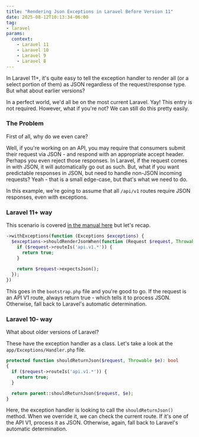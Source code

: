```yaml
---
title: "Rendering Json Exceptions in Laravel Before Version 11"
date: 2025-08-12T10:13:34-06:00
tag:
- laravel
params:
  context:
    - Laravel 11
    - Laravel 10
    - Laravel 9
    - Laravel 8
---
```

In Laravel 11+, it's quite easy to tell the exception handler to render all (or a select portion of them) as JSON regardless of the request/response type. But what about earlier versions?

<!--more-->

In a perfect world, we'd all be on the most current Laravel. Yay! This entry is not required. However, what if you're not? We can still do this pretty easily.

### The Problem

First of all, why do we even care?

Well, if you're working on an API, you may require that consumers submit their request via JSON - and respond with an appropriate accept header. Perhaps you even reject those responses. In Laravel, if the request comes in with JSON,
it will automatically go out as such. But, what if you want predictable responses in JSON, but need to handle non-JSON incoming requests? Yeah - that is a small edge-case, but that's what we need to do. 

In this example, we're going to assume that all `/api/v1` routes require JSON responses, even with exceptions.

### Laravel 11+ way

This scenario is covered [in the manual here](https://laravel.com/docs/11.x/errors#rendering-exceptions-as-json) but let's recap.

```php
->withExceptions(function (Exceptions $exceptions) {
  $exceptions->shouldRenderJsonWhen(function (Request $request, Throwable $e) {
    if ($request->routeIs('api.v1.*')) {
      return true;
    }
 
    return $request->expectsJson();
  });
})
```

This goes in the `bootstrap.php` file and you're good to go. If the request is an API V1 route, always return true - which tells it to process JSON. Otherwise, fall back to Laravel's automatic determination.

### Laravel 10- way

What about older versions of Laravel?

These have the exception handler as a class.  Let's take a look at the `app/Exceptions/Handler.php` file.

```php
protected function shouldReturnJson($request, Throwable $e): bool
{
  if ($request->routeIs('api.v1.*')) {
    return true;
  }

  return parent::shouldReturnJson($request, $e);
}
```

Here, the exception handler is looking to call the `shouldReturnJson()` method. When we override it, we can check the current route. If it's one of the API V1, process it as JSON. Otherwise, again, fall back to Laravel's automatic determination.